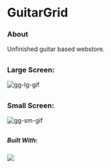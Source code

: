 # GuitarGrid
### About
Unfinished guitar based webstore.

##
### Large Screen:
![gg-lg-gif](https://github.com/JacobLars/GuitarGrid/assets/93320021/31ad69d1-7f03-46d6-8230-a36ae05b61e1)


##
### Small Screen:
![gg-sm-gif](https://github.com/JacobLars/GuitarGrid/assets/93320021/7da41fe7-5ff9-4d7f-98a2-71da7e06a272)


## 
##### Built With:
<img src="https://skillicons.dev/icons?i=java,spring,maven,html,tailwind,ts,next&perline=8" />
